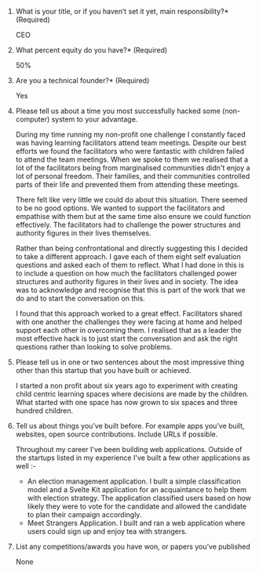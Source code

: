 1. What is your title, or if you haven’t set it yet, main responsibility?* (Required)

	CEO

2. What percent equity do you have?* (Required)

	50%

3. Are you a technical founder?* (Required)

	Yes

4. Please tell us about a time you most successfully hacked some (non-computer) system to your advantage.

	During my time running my non-profit one challenge I constantly faced was having learning facilitators attend team meetings. Despite our best efforts we found the facilitators who were fantastic with children failed to attend the team meetings. When we spoke to them we realised that a lot of the facilitators being from marginalised communities didn't enjoy a lot of personal freedom. Their families, and their communities controlled parts of their life and prevented them from attending these meetings. 
	
	There felt like very little we could do about this situation. There seemed to be no good options. We wanted to support the facilitators and empathise with them but at the same time also ensure we could function effectively. The facilitators had to challenge the power structures and authority figures in their lives themselves.
	
	Rather than being confrontational and directly suggesting this I decided to take a different approach. I gave each of them eight self evaluation questions and asked each of them to reflect. What I had done in this is to include a question on how much the facilitators challenged power structures and authority figures in their lives and in society. The idea was to acknowledge and recognise that this is part of the work that we do and to start the conversation on this.
	
	I found that this approach worked to a great effect. Facilitators shared with one another the challenges they were facing at home and helped support each other in overcoming them. I realised that as a leader the most effective hack is to just start the conversation and ask the right questions rather than looking to solve problems. 

5. Please tell us in one or two sentences about the most impressive thing other than this startup that you have built or achieved.

	I started a non profit about six years ago to experiment with creating child centric learning spaces where decisions are made by the children. What started with one space has now grown to six spaces and three hundred children. 

6. Tell us about things you’ve built before. For example apps you’ve built, websites, open source contributions. Include URLs if possible.

	Throughout my career I've been building web applications. Outside of the startups listed in my experience I've built a few other applications as well :-
	- An election management application. I built a simple classification model and a Svelte Kit application for an acquaintance to help them with election strategy. The application classified users based on how likely they were to vote for the candidate and allowed the candidate to plan their campaign accordingly. 
	- Meet Strangers Application. I built and ran a web application where users could sign up and enjoy tea with strangers. 

7. List any competitions/awards you have won, or papers you’ve published

	None